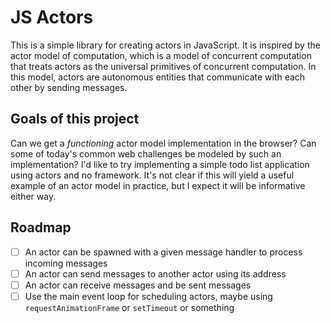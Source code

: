 # JS Actors

This is a simple library for creating actors in JavaScript. It is inspired by the actor model of computation, which is a model of concurrent computation that treats actors as the universal primitives of concurrent computation. In this model, actors are autonomous entities that communicate with each other by sending messages.

## Goals of this project

Can we get a _functioning_ actor model implementation in the browser? Can some of today's common web challenges be modeled by such an implementation? I'd like to try implementing a simple todo list application using actors and no framework. It's not clear if this will yield a useful example of an actor model in practice, but I expect it will be informative either way.

## Roadmap

- [ ] An actor can be spawned with a given message handler to process incoming messages
- [ ] An actor can send messages to another actor using its address
- [ ] An actor can receive messages and be sent messages
- [ ] Use the main event loop for scheduling actors, maybe using `requestAnimationFrame` or `setTimeout` or something
